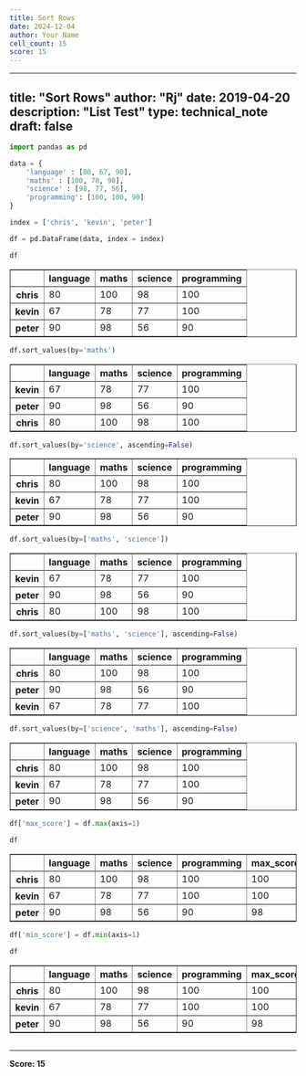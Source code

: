 ```yaml
---
title: Sort Rows
date: 2024-12-04
author: Your Name
cell_count: 15
score: 15
---
```


---
title: "Sort Rows"
author: "Rj"
date: 2019-04-20
description: "List Test"
type: technical_note
draft: false
---

```python
import pandas as pd
```


```python
data = {
    'language' : [80, 67, 90],
    'maths' : [100, 78, 98],
    'science' : [98, 77, 56],
    'programming': [100, 100, 90]
}

index = ['chris', 'kevin', 'peter']
```


```python
df = pd.DataFrame(data, index = index)
```


```python
df
```




<div>
<style scoped>
    .dataframe tbody tr th:only-of-type {
        vertical-align: middle;
    }

    .dataframe tbody tr th {
        vertical-align: top;
    }

    .dataframe thead th {
        text-align: right;
    }
</style>
<table border="1" class="dataframe">
  <thead>
    <tr style="text-align: right;">
      <th></th>
      <th>language</th>
      <th>maths</th>
      <th>science</th>
      <th>programming</th>
    </tr>
  </thead>
  <tbody>
    <tr>
      <th>chris</th>
      <td>80</td>
      <td>100</td>
      <td>98</td>
      <td>100</td>
    </tr>
    <tr>
      <th>kevin</th>
      <td>67</td>
      <td>78</td>
      <td>77</td>
      <td>100</td>
    </tr>
    <tr>
      <th>peter</th>
      <td>90</td>
      <td>98</td>
      <td>56</td>
      <td>90</td>
    </tr>
  </tbody>
</table>
</div>




```python
df.sort_values(by='maths')
```




<div>
<style scoped>
    .dataframe tbody tr th:only-of-type {
        vertical-align: middle;
    }

    .dataframe tbody tr th {
        vertical-align: top;
    }

    .dataframe thead th {
        text-align: right;
    }
</style>
<table border="1" class="dataframe">
  <thead>
    <tr style="text-align: right;">
      <th></th>
      <th>language</th>
      <th>maths</th>
      <th>science</th>
      <th>programming</th>
    </tr>
  </thead>
  <tbody>
    <tr>
      <th>kevin</th>
      <td>67</td>
      <td>78</td>
      <td>77</td>
      <td>100</td>
    </tr>
    <tr>
      <th>peter</th>
      <td>90</td>
      <td>98</td>
      <td>56</td>
      <td>90</td>
    </tr>
    <tr>
      <th>chris</th>
      <td>80</td>
      <td>100</td>
      <td>98</td>
      <td>100</td>
    </tr>
  </tbody>
</table>
</div>




```python
df.sort_values(by='science', ascending=False)
```




<div>
<style scoped>
    .dataframe tbody tr th:only-of-type {
        vertical-align: middle;
    }

    .dataframe tbody tr th {
        vertical-align: top;
    }

    .dataframe thead th {
        text-align: right;
    }
</style>
<table border="1" class="dataframe">
  <thead>
    <tr style="text-align: right;">
      <th></th>
      <th>language</th>
      <th>maths</th>
      <th>science</th>
      <th>programming</th>
    </tr>
  </thead>
  <tbody>
    <tr>
      <th>chris</th>
      <td>80</td>
      <td>100</td>
      <td>98</td>
      <td>100</td>
    </tr>
    <tr>
      <th>kevin</th>
      <td>67</td>
      <td>78</td>
      <td>77</td>
      <td>100</td>
    </tr>
    <tr>
      <th>peter</th>
      <td>90</td>
      <td>98</td>
      <td>56</td>
      <td>90</td>
    </tr>
  </tbody>
</table>
</div>




```python
df.sort_values(by=['maths', 'science'])
```




<div>
<style scoped>
    .dataframe tbody tr th:only-of-type {
        vertical-align: middle;
    }

    .dataframe tbody tr th {
        vertical-align: top;
    }

    .dataframe thead th {
        text-align: right;
    }
</style>
<table border="1" class="dataframe">
  <thead>
    <tr style="text-align: right;">
      <th></th>
      <th>language</th>
      <th>maths</th>
      <th>science</th>
      <th>programming</th>
    </tr>
  </thead>
  <tbody>
    <tr>
      <th>kevin</th>
      <td>67</td>
      <td>78</td>
      <td>77</td>
      <td>100</td>
    </tr>
    <tr>
      <th>peter</th>
      <td>90</td>
      <td>98</td>
      <td>56</td>
      <td>90</td>
    </tr>
    <tr>
      <th>chris</th>
      <td>80</td>
      <td>100</td>
      <td>98</td>
      <td>100</td>
    </tr>
  </tbody>
</table>
</div>




```python
df.sort_values(by=['maths', 'science'], ascending=False)
```




<div>
<style scoped>
    .dataframe tbody tr th:only-of-type {
        vertical-align: middle;
    }

    .dataframe tbody tr th {
        vertical-align: top;
    }

    .dataframe thead th {
        text-align: right;
    }
</style>
<table border="1" class="dataframe">
  <thead>
    <tr style="text-align: right;">
      <th></th>
      <th>language</th>
      <th>maths</th>
      <th>science</th>
      <th>programming</th>
    </tr>
  </thead>
  <tbody>
    <tr>
      <th>chris</th>
      <td>80</td>
      <td>100</td>
      <td>98</td>
      <td>100</td>
    </tr>
    <tr>
      <th>peter</th>
      <td>90</td>
      <td>98</td>
      <td>56</td>
      <td>90</td>
    </tr>
    <tr>
      <th>kevin</th>
      <td>67</td>
      <td>78</td>
      <td>77</td>
      <td>100</td>
    </tr>
  </tbody>
</table>
</div>




```python
df.sort_values(by=['science', 'maths'], ascending=False)
```




<div>
<style scoped>
    .dataframe tbody tr th:only-of-type {
        vertical-align: middle;
    }

    .dataframe tbody tr th {
        vertical-align: top;
    }

    .dataframe thead th {
        text-align: right;
    }
</style>
<table border="1" class="dataframe">
  <thead>
    <tr style="text-align: right;">
      <th></th>
      <th>language</th>
      <th>maths</th>
      <th>science</th>
      <th>programming</th>
    </tr>
  </thead>
  <tbody>
    <tr>
      <th>chris</th>
      <td>80</td>
      <td>100</td>
      <td>98</td>
      <td>100</td>
    </tr>
    <tr>
      <th>kevin</th>
      <td>67</td>
      <td>78</td>
      <td>77</td>
      <td>100</td>
    </tr>
    <tr>
      <th>peter</th>
      <td>90</td>
      <td>98</td>
      <td>56</td>
      <td>90</td>
    </tr>
  </tbody>
</table>
</div>




```python
df['max_score'] = df.max(axis=1)
```


```python
df
```




<div>
<style scoped>
    .dataframe tbody tr th:only-of-type {
        vertical-align: middle;
    }

    .dataframe tbody tr th {
        vertical-align: top;
    }

    .dataframe thead th {
        text-align: right;
    }
</style>
<table border="1" class="dataframe">
  <thead>
    <tr style="text-align: right;">
      <th></th>
      <th>language</th>
      <th>maths</th>
      <th>science</th>
      <th>programming</th>
      <th>max_score</th>
    </tr>
  </thead>
  <tbody>
    <tr>
      <th>chris</th>
      <td>80</td>
      <td>100</td>
      <td>98</td>
      <td>100</td>
      <td>100</td>
    </tr>
    <tr>
      <th>kevin</th>
      <td>67</td>
      <td>78</td>
      <td>77</td>
      <td>100</td>
      <td>100</td>
    </tr>
    <tr>
      <th>peter</th>
      <td>90</td>
      <td>98</td>
      <td>56</td>
      <td>90</td>
      <td>98</td>
    </tr>
  </tbody>
</table>
</div>




```python
df['min_score'] = df.min(axis=1)
```


```python
df
```




<div>
<style scoped>
    .dataframe tbody tr th:only-of-type {
        vertical-align: middle;
    }

    .dataframe tbody tr th {
        vertical-align: top;
    }

    .dataframe thead th {
        text-align: right;
    }
</style>
<table border="1" class="dataframe">
  <thead>
    <tr style="text-align: right;">
      <th></th>
      <th>language</th>
      <th>maths</th>
      <th>science</th>
      <th>programming</th>
      <th>max_score</th>
      <th>min_score</th>
    </tr>
  </thead>
  <tbody>
    <tr>
      <th>chris</th>
      <td>80</td>
      <td>100</td>
      <td>98</td>
      <td>100</td>
      <td>100</td>
      <td>80</td>
    </tr>
    <tr>
      <th>kevin</th>
      <td>67</td>
      <td>78</td>
      <td>77</td>
      <td>100</td>
      <td>100</td>
      <td>67</td>
    </tr>
    <tr>
      <th>peter</th>
      <td>90</td>
      <td>98</td>
      <td>56</td>
      <td>90</td>
      <td>98</td>
      <td>56</td>
    </tr>
  </tbody>
</table>
</div>




```python

```


---
**Score: 15**